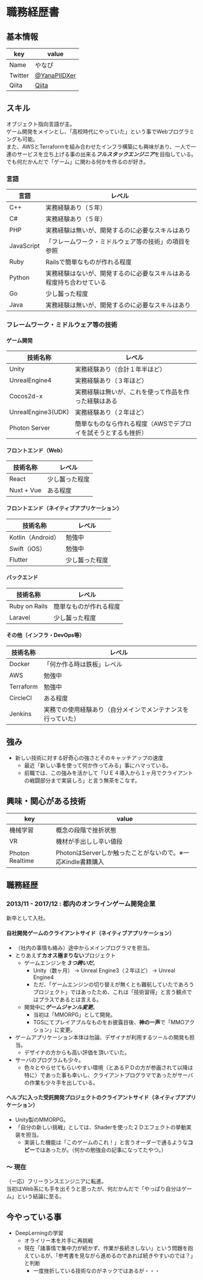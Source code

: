 # 職務経歴書

## 基本情報

|key|value|
|---|-----|
|Name|やなぴ|
|Twitter|[@YanaPIIDXer](https://twitter.com/YanaPIIDXer)|
|Qiita|[Qiita](https://qiita.com/YanaPIIDXer)|

## スキル
オブジェクト指向言語が主。  
ゲーム開発をメインとし、「高校時代にやっていた」という事でWebプログラミングも可能。  
また、AWSとTerraformを組み合わせたインフラ構築にも興味があり、一人で一連のサービスを立ち上げる事の出来る***フルスタックエンジニア***を目指している。  
でも何だかんだで「ゲーム」に関わる何かを作るのが好き。  

### 言語

|言語|レベル|
|---|-----|
|C++|実務経験あり（５年）|
|C#|実務経験あり（５年）|
|PHP|実務経験は無いが、開発するのに必要なスキルはあり|
|JavaScript|「フレームワーク・ミドルウェア等の技術」の項目を参照|
|Ruby|Railsで簡単なものが作れる程度|
|Python|実務経験はないが、開発するのに必要なスキルはある程度持ち合わせている|
|Go|少し齧った程度|
|Java|実務経験は無いが、開発するのに必要なスキルはあり|

### フレームワーク・ミドルウェア等の技術

#### ゲーム開発

|技術名称|レベル|
|---|-----|
|Unity|実務経験あり（合計１年半ほど）|
|UnrealEngine4|実務経験あり（３年ほど）|
|Cocos2d-x|実務経験は無いが、これを使って作品を作った経験はある|
|UnrealEngine3(UDK)|実務経験あり（２年ほど）|
|Photon Server|簡単なものなら作れる程度（AWSでデプロイを試そうとするも挫折）|

#### フロントエンド（Web）

|技術名称|レベル|
|---|-----|
|React|少し齧った程度|
|Nuxt + Vue|ある程度|

#### フロントエンド（ネイティブアプリケーション）

|技術名称|レベル|
|---|-----|
|Kotlin（Android）|勉強中|
|Swift（iOS）|勉強中|
|Flutter|少し齧った程度|

#### バックエンド

|技術名称|レベル|
|---|-----|
|Ruby on Rails|簡単なものが作れる程度|
|Laravel|少し齧った程度|

#### その他（インフラ・DevOps等）

|技術名称|レベル|
|---|-----|
|Docker|「何か作る時は鉄板」レベル|
|AWS|勉強中|
|Terraform|勉強中|
|CircleCI|ある程度|
|Jenkins|実務での使用経験あり（自分メインでメンテナンスを行っていた）|


## 強み

- 新しい技術に対する好奇心の強さとそのキャッチアップの速度
  - 最近「新しい事を使って何か作ってみる」事にハマっている。
  - 前職では、この強みを活かして「ＵＥ４導入から１ヶ月でクライアントの戦闘部分まで実装しろ」と言う無茶をこなす。

## 興味・関心がある技術

|key|value|
|---|-----|
|機械学習|概念の段階で挫折状態|
|VR|機材が手出しし辛い値段|
|Photon Realtime|PhotonはServerしか触ったことがないので。※一応Kindle書籍購入|

## 職務経歴

### 2013/11 - 2017/12 : 都内のオンラインゲーム開発企業

新卒として入社。  

#### 自社開発ゲームのクライアントサイド（ネイティブアプリケーション）

- （社内の事情も絡み）途中からメインプログラマを担当。
- とりあえず**カオス極まりない**プロジェクト
  - ゲームエンジンを***３つ跨いだ***。
    - Unity（数ヶ月） → Unreal Engine3（２年ほど） → Unreal Engine4
    - ただ、「ゲームエンジンの切り替えが無くとも難航していたであろうプロジェクト」ではあったため、これは「技術習得」と言う観点ではプラスであるとは言える。
  - 開発中に***ゲームジャンル変更***。
    - 当初は「MMORPG」として開発。
    - TGSにてプレイアブルなものをお披露目後、**神の一声**で「MMOアクション」に変更。
- ゲームアプリケーション本体は勿論、デザイナが利用するツールの開発も担当。
  - デザイナの方からも高い評価を頂いていた。
- サーバのプログラムも少々。
  - 色々とやらせてもらいやすい環境（とあるＰＤの方が参画されて以降は特に）であった事も幸いし、クライアントプログラマであったがサーバの作業も少々手を出している。

#### ヘルプに入った受託開発プロジェクトのクライアントサイド（ネイティブアプリケーション）

- Unity製のMMORPG。
- 「自分の新しい挑戦」としては、Shaderを使った２Ｄエフェクトの挙動実装を担当。
  - 実装した機能は「このゲームのこれ！」と言うオーダーで通るような**コピー**ではあったが。（何かの勉強会の記事になってたやつ。）

### ～ 現在

（一応）フリーランスエンジニアに転進。  
当初はWeb系にも手を出そうと思ったが、何だかんだで「やっぱり自分はゲーム」という結論に至る。  

## 今やっている事

- DeepLerningの学習
  - オライリー本を片手に再挑戦
  - 現在「諸事情で集中力が続かず、作業が長続きしない」という問題を抱えているが、「参考書を見ながら進めるのであれば続きやすいのでは？」と判断
    - 一度挫折している技術なのがネックではあるが・・・
